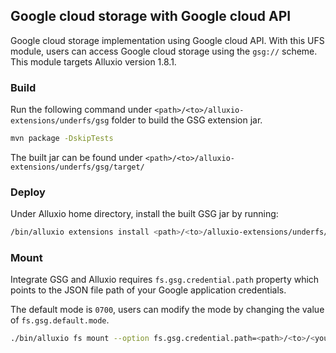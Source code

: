 ## Google cloud storage with Google cloud API

Google cloud storage implementation using Google cloud API.
With this UFS module, users can access Google cloud storage using the `gsg://` scheme.
This module targets Alluxio version 1.8.1.

### Build

Run the following command under `<path>/<to>/alluxio-extensions/underfs/gsg` folder to build the GSG extension jar.

```bash
mvn package -DskipTests
```

The built jar can be found under `<path>/<to>/alluxio-extensions/underfs/gsg/target/`

### Deploy

Under Alluxio home directory, install the built GSG jar by running:

```bash
/bin/alluxio extensions install <path>/<to>/alluxio-extensions/underfs/gsg/target/alluxio-underfs-gsg-<version>.jar
```

### Mount

Integrate GSG and Alluxio requires `fs.gsg.credential.path` property 
which points to the JSON file path of your Google application credentials.

The default mode is `0700`, users can modify the mode by changing the value of `fs.gsg.default.mode`.

```bash
./bin/alluxio fs mount --option fs.gsg.credential.path=<path>/<to>/<your-google-credentials.json> /mnt/gsg gsg://<bucket>
```
